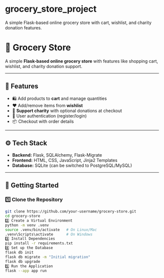 # grocery_store_project
A simple Flask-based online grocery store with cart, wishlist, and charity donation features.
# 🛒 Grocery Store

A simple **Flask-based online grocery store** with features like shopping cart, wishlist, and charity donation support.

---

## 📌 Features
- 🛍️ Add products to **cart** and manage quantities  
- ❤️ Add/remove items from **wishlist**  
- 💝 **Support charity** with optional donations at checkout  
- 👤 User authentication (register/login)  
- 📦 Checkout with order details  

---

## ⚙️ Tech Stack
- **Backend:** Flask, SQLAlchemy, Flask-Migrate  
- **Frontend:** HTML, CSS, JavaScript, Jinja2 Templates  
- **Database:** SQLite (can be switched to PostgreSQL/MySQL)  

---

## 🚀 Getting Started

### 1️⃣ Clone the Repository
```bash
git clone https://github.com/your-username/grocery-store.git
cd grocery-store
2️⃣ Create a Virtual Environment
python -m venv .venv
source .venv/bin/activate   # On Linux/Mac
.venv\Scripts\activate      # On Windows
3️⃣ Install Dependencies
pip install -r requirements.txt
4️⃣ Set up the Database
flask db init
flask db migrate -m "Initial migration"
flask db upgrade
5️⃣ Run the Application
flask --app app run


